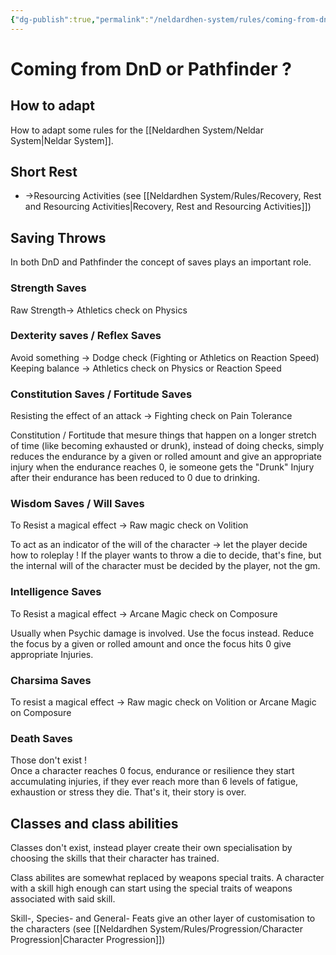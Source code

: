 ```yaml
---
{"dg-publish":true,"permalink":"/neldardhen-system/rules/coming-from-dn-d-pathfinder/"}
---
```



# Coming from DnD or Pathfinder ?
## How to adapt
How to adapt some rules for the [[Neldardhen System/Neldar System\|Neldar System]].
## Short Rest
- ->Resourcing Activities (see [[Neldardhen System/Rules/Recovery, Rest and Resourcing Activities\|Recovery, Rest and Resourcing Activities]])
## Saving Throws
In both DnD and Pathfinder the concept of saves plays an important role.

### Strength Saves
Raw Strength-> Athletics check on Physics

### Dexterity saves / Reflex Saves
Avoid something -> Dodge check (Fighting or Athletics on Reaction Speed)
Keeping balance -> Athletics check on Physics or Reaction Speed

### Constitution Saves / Fortitude Saves
Resisting the effect of an attack -> Fighting check on Pain Tolerance 

Constitution / Fortitude that mesure things that happen on a longer stretch of time (like becoming exhausted or drunk), instead of doing checks, simply reduces the endurance by a given or rolled amount and give an appropriate injury when the endurance reaches 0, ie someone gets the "Drunk" Injury after their endurance has been reduced to 0 due to drinking.



### Wisdom Saves / Will Saves
To Resist a magical effect -> Raw magic check on Volition

To act as an indicator of the will of the character -> let the player decide how to roleplay ! If the player wants to throw a die to decide, that's fine, but the internal will of the character must be decided by the player, not the gm.

### Intelligence Saves
To Resist a magical effect -> Arcane Magic check on Composure

Usually when Psychic damage is involved. Use the focus instead. Reduce the focus by a given or rolled amount and once the focus hits 0 give appropriate Injuries.

### Charsima Saves
To resist a magical effect -> Raw magic check on Volition or Arcane Magic on Composure 

### Death Saves
Those don't exist !  
Once a character reaches 0 focus, endurance or resilience they start accumulating injuries, if they ever reach more than 6 levels of fatigue, exhaustion or stress they die. That's it, their story is over. 

## Classes and class abilities
Classes don't exist, instead player create their own specialisation by choosing the skills that their character has trained.

Class abilites are somewhat replaced by weapons special traits. A character with a skill high enough can start using the special traits of weapons associated with said skill.

Skill-, Species- and General- Feats give an other layer of customisation to the characters (see [[Neldardhen System/Rules/Progression/Character Progression\|Character Progression]])